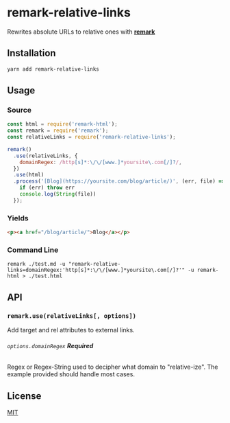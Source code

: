 # remark-relative-links

Rewrites absolute URLs to relative ones with [**remark**](https://remark.js.org/)

## Installation

```bash
yarn add remark-relative-links
```

## Usage

### Source

```js
const html = require('remark-html');
const remark = require('remark');
const relativeLinks = require('remark-relative-links');

remark()
  .use(relativeLinks, {
    domainRegex: /http[s]*:\/\/[www.]*yoursite\.com[/]?/,
  })
  .use(html)
  .process('[Blog](https://yoursite.com/blog/article/)', (err, file) => {
    if (err) throw err
    console.log(String(file))
  });
```

### Yields

```html
<p><a href="/blog/article/">Blog</a></p>
```

### Command Line

```shell
remark ./test.md -u "remark-relative-links=domainRegex:'http[s]*:\/\/[www.]*yoursite\.com[/]?'" -u remark-html > ./test.html
```


## API

### `remark.use(relativeLinks[, options])`

Add target and rel attributes to external links.

###### `options.domainRegex` **Required**

Regex or Regex-String used to decipher what domain to "relative-ize". The example provided should handle most cases.

## License

[MIT](LICENSE)
